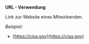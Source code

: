 **URL - Verwendung**

Link zur Website eines Mitwirkenden.

*Beispiel:*

* [https://cisa.gov](https://cisa.gov)
